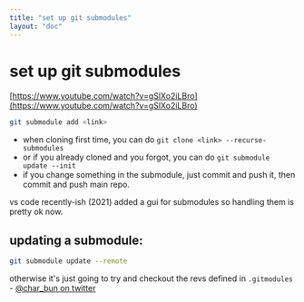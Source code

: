 ```yaml
---
title: "set up git submodules"
layout: "doc"
---
```

# set up git submodules

[https://www.youtube.com/watch?v=gSlXo2iLBro](https://www.youtube.com/watch?v=gSlXo2iLBro)

```bash
git submodule add <link>
```

- when cloning first time, you can do `git clone <link> --recurse-submodules`
- or if you already cloned and you forgot, you can do `git submodule update --init`
- if you change something in the submodule, just commit and push it, then commit and push main repo.
  
vs code recently-ish (2021) added a gui for submodules so handling them is pretty ok now.

## updating a submodule:
```bash
git submodule update --remote
```
otherwise it's just going to try and checkout the revs defined in `.gitmodules`  
\- [@char_bun on twitter](https://twitter.com/char_bun/status/1778469906406621409)